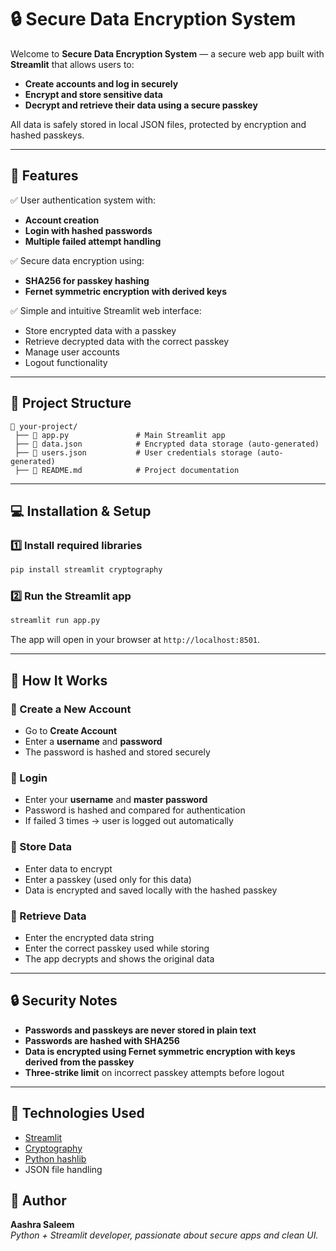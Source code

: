 # 🔒 Secure Data Encryption System

Welcome to **Secure Data Encryption System** — a secure web app built with **Streamlit** that allows users to:
- **Create accounts and log in securely**
- **Encrypt and store sensitive data**
- **Decrypt and retrieve their data using a secure passkey**

All data is safely stored in local JSON files, protected by encryption and hashed passkeys.

---

## 📑 Features

✅ User authentication system with:
- **Account creation**
- **Login with hashed passwords**
- **Multiple failed attempt handling**

✅ Secure data encryption using:
- **SHA256 for passkey hashing**
- **Fernet symmetric encryption with derived keys**

✅ Simple and intuitive Streamlit web interface:
- Store encrypted data with a passkey
- Retrieve decrypted data with the correct passkey
- Manage user accounts
- Logout functionality

---

## 📂 Project Structure

```
📁 your-project/
 ├── 📄 app.py               # Main Streamlit app
 ├── 📄 data.json            # Encrypted data storage (auto-generated)
 ├── 📄 users.json           # User credentials storage (auto-generated)
 ├── 📄 README.md            # Project documentation
```

---

## 💻 Installation & Setup

### 1️⃣ Install required libraries

```bash
pip install streamlit cryptography
```

### 2️⃣ Run the Streamlit app

```bash
streamlit run app.py
```

The app will open in your browser at `http://localhost:8501`.

---

## 🔐 How It Works

### 📌 Create a New Account
- Go to **Create Account**
- Enter a **username** and **password**
- The password is hashed and stored securely

### 📌 Login
- Enter your **username** and **master password**
- Password is hashed and compared for authentication
- If failed 3 times → user is logged out automatically

### 📌 Store Data
- Enter data to encrypt
- Enter a passkey (used only for this data)
- Data is encrypted and saved locally with the hashed passkey

### 📌 Retrieve Data
- Enter the encrypted data string
- Enter the correct passkey used while storing
- The app decrypts and shows the original data

---

## 🔒 Security Notes

- **Passwords and passkeys are never stored in plain text**
- **Passwords are hashed with SHA256**
- **Data is encrypted using Fernet symmetric encryption with keys derived from the passkey**
- **Three-strike limit** on incorrect passkey attempts before logout

---

## 📌 Technologies Used

- [Streamlit](https://streamlit.io/)
- [Cryptography](https://cryptography.io/)
- [Python hashlib](https://docs.python.org/3/library/hashlib.html)
- JSON file handling


## 📝 Author

**Aashra Saleem**  
*Python + Streamlit developer, passionate about secure apps and clean UI.*

